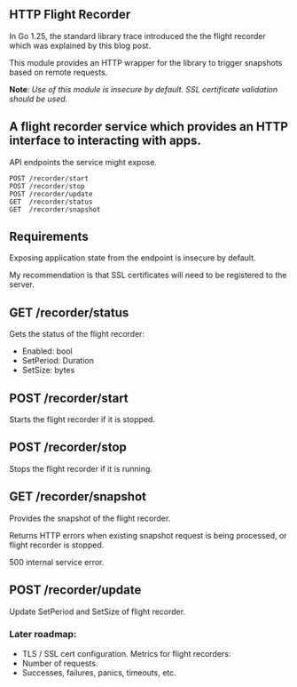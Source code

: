 ## HTTP Flight Recorder

In Go 1.25, the standard library trace introduced the the flight recorder which was explained by this blog post.

This module provides an HTTP wrapper for the library to trigger snapshots based on remote requests.

**Note**: _Use of this module is insecure by default. SSL certificate validation should be used._ 

## A flight recorder service which provides an HTTP interface to interacting with apps.

API endpoints the service might expose.

```
POST /recorder/start
POST /recorder/stop
POST /recorder/update
GET  /recorder/status
GET  /recorder/snapshot
```

## Requirements

Exposing application state from the endpoint is insecure by default.

My recommendation is that SSL certificates will need to be registered to the server.

## GET  /recorder/status

Gets the status of the flight recorder:

* Enabled: bool
* SetPeriod: Duration
* SetSize: bytes

## POST /recorder/start

Starts the flight recorder if it is stopped.

## POST /recorder/stop

Stops the flight recorder if it is running.

## GET  /recorder/snapshot

Provides the snapshot of the flight recorder.

Returns HTTP errors when existing snapshot request is being processed, or flight recorder is stopped.

500 internal service error.

## POST /recorder/update

Update SetPeriod and SetSize of flight recorder.

### Later roadmap:

* TLS / SSL cert configuration.
Metrics for flight recorders:
* Number of requests.
* Successes, failures, panics, timeouts, etc.


